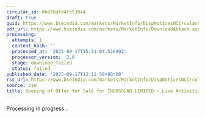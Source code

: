 ```yaml
---
circular_id: dbb9bdfd4f553844
draft: true
guid: https://www.bseindia.com/markets/MarketInfo/DispNoticesNCirculars.aspx?Noticeid={CE65A275-D00C-4F2B-B625-EC0C31D811A1}&noticeno=20250917-22&dt=09/17/2025&icount=22&totcount=56&flag=0
pdf_url: https://www.bseindia.com/markets/MarketInfo/DownloadAttach.aspx?id=20250917-22&attachedId=
processing:
  attempts: 1
  content_hash: ''
  processed_at: '2025-09-17T15:31:04.536892'
  processor_version: '2.0'
  stage: download_failed
  status: failed
published_date: '2025-09-17T12:11:58+00:00'
rss_url: https://www.bseindia.com/markets/MarketInfo/DispNoticesNCirculars.aspx?Noticeid={CE65A275-D00C-4F2B-B625-EC0C31D811A1}&noticeno=20250917-22&dt=09/17/2025&icount=22&totcount=56&flag=0
source: bse
title: Opening of Offer for Sale for INDOSOLAR LIMITED - Live Activities Schedule
---
```


Processing in progress...